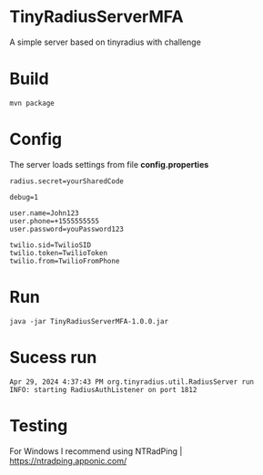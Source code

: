 # TinyRadiusServerMFA
A simple server based on tinyradius with challenge

# Build
```
mvn package
```

# Config

The server loads settings from file **config.properties**

```
radius.secret=yourSharedCode

debug=1

user.name=John123
user.phone=+1555555555
user.password=youPassword123

twilio.sid=TwilioSID
twilio.token=TwilioToken
twilio.from=TwilioFromPhone
```

# Run
```
java -jar TinyRadiusServerMFA-1.0.0.jar
```

# Sucess run
```
Apr 29, 2024 4:37:43 PM org.tinyradius.util.RadiusServer run
INFO: starting RadiusAuthListener on port 1812
```

# Testing

For Windows I recommend using NTRadPing | https://ntradping.apponic.com/

